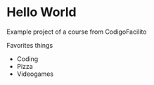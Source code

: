 # Hello World

Example project of a course from CodigoFacilito

Favorites things
- Coding
- Pizza
- Videogames
